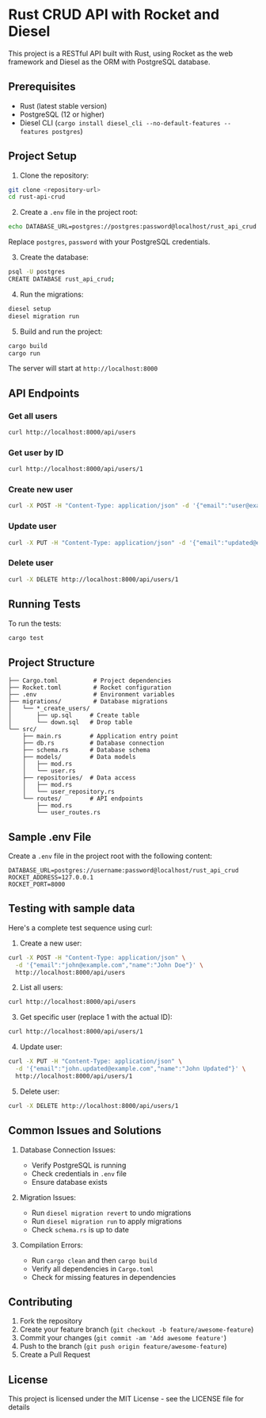 # Rust CRUD API with Rocket and Diesel

This project is a RESTful API built with Rust, using Rocket as the web framework and Diesel as the ORM with PostgreSQL database.

## Prerequisites

- Rust (latest stable version)
- PostgreSQL (12 or higher)
- Diesel CLI (`cargo install diesel_cli --no-default-features --features postgres`)

## Project Setup

1. Clone the repository:
```bash
git clone <repository-url>
cd rust-api-crud
```

2. Create a `.env` file in the project root:
```bash
echo DATABASE_URL=postgres://postgres:password@localhost/rust_api_crud > .env
```
Replace `postgres`, `password` with your PostgreSQL credentials.

3. Create the database:
```bash
psql -U postgres
CREATE DATABASE rust_api_crud;
```

4. Run the migrations:
```bash
diesel setup
diesel migration run
```

5. Build and run the project:
```bash
cargo build
cargo run
```

The server will start at `http://localhost:8000`

## API Endpoints

### Get all users
```bash
curl http://localhost:8000/api/users
```

### Get user by ID
```bash
curl http://localhost:8000/api/users/1
```

### Create new user
```bash
curl -X POST -H "Content-Type: application/json" -d '{"email":"user@example.com","name":"John Doe"}' http://localhost:8000/api/users
```

### Update user
```bash
curl -X PUT -H "Content-Type: application/json" -d '{"email":"updated@example.com","name":"Jane Doe"}' http://localhost:8000/api/users/1
```

### Delete user
```bash
curl -X DELETE http://localhost:8000/api/users/1
```

## Running Tests

To run the tests:
```bash
cargo test
```

## Project Structure

```
├── Cargo.toml          # Project dependencies
├── Rocket.toml         # Rocket configuration
├── .env                # Environment variables
├── migrations/         # Database migrations
│   └── *_create_users/
│       ├── up.sql     # Create table
│       └── down.sql   # Drop table
└── src/
    ├── main.rs        # Application entry point
    ├── db.rs          # Database connection
    ├── schema.rs      # Database schema
    ├── models/        # Data models
    │   ├── mod.rs
    │   └── user.rs
    ├── repositories/  # Data access
    │   ├── mod.rs
    │   └── user_repository.rs
    └── routes/        # API endpoints
        ├── mod.rs
        └── user_routes.rs
```

## Sample .env File

Create a `.env` file in the project root with the following content:
```env
DATABASE_URL=postgres://username:password@localhost/rust_api_crud
ROCKET_ADDRESS=127.0.0.1
ROCKET_PORT=8000
```

## Testing with sample data

Here's a complete test sequence using curl:

1. Create a new user:
```bash
curl -X POST -H "Content-Type: application/json" \
  -d '{"email":"john@example.com","name":"John Doe"}' \
  http://localhost:8000/api/users
```

2. List all users:
```bash
curl http://localhost:8000/api/users
```

3. Get specific user (replace 1 with the actual ID):
```bash
curl http://localhost:8000/api/users/1
```

4. Update user:
```bash
curl -X PUT -H "Content-Type: application/json" \
  -d '{"email":"john.updated@example.com","name":"John Updated"}' \
  http://localhost:8000/api/users/1
```

5. Delete user:
```bash
curl -X DELETE http://localhost:8000/api/users/1
```

## Common Issues and Solutions

1. Database Connection Issues:
   - Verify PostgreSQL is running
   - Check credentials in `.env` file
   - Ensure database exists

2. Migration Issues:
   - Run `diesel migration revert` to undo migrations
   - Run `diesel migration run` to apply migrations
   - Check `schema.rs` is up to date

3. Compilation Errors:
   - Run `cargo clean` and then `cargo build`
   - Verify all dependencies in `Cargo.toml`
   - Check for missing features in dependencies

## Contributing

1. Fork the repository
2. Create your feature branch (`git checkout -b feature/awesome-feature`)
3. Commit your changes (`git commit -am 'Add awesome feature'`)
4. Push to the branch (`git push origin feature/awesome-feature`)
5. Create a Pull Request

## License

This project is licensed under the MIT License - see the LICENSE file for details